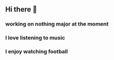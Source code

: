 ## Hi there 👋

### working on nothing major at the moment
### I love listening to music
### I enjoy watching football
